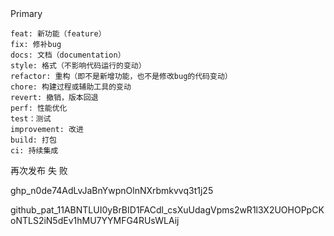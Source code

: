 
<script setup>
import { ElButton, ElRow, ElRate } from 'element-plus'

</script>


<el-row class="mb-4">
  <el-button type="primary">Primary</el-button>
</el-row>



<style>
@import 'element-plus/theme-chalk/index.css';
</style>

```
feat: 新功能（feature）
fix: 修补bug
docs: 文档（documentation）
style: 格式（不影响代码运行的变动）
refactor: 重构（即不是新增功能，也不是修改bug的代码变动）
chore: 构建过程或辅助工具的变动
revert: 撤销，版本回退
perf: 性能优化
test：测试
improvement: 改进
build: 打包
ci: 持续集成
```

再次发布 失 败 

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

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